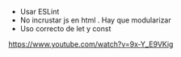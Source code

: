 * Usar ESLint
*  No incrustar js en html <script>...</script>. Hay que modularizar
*  Uso correcto de let y const


https://www.youtube.com/watch?v=9x-Y_E9VKig
